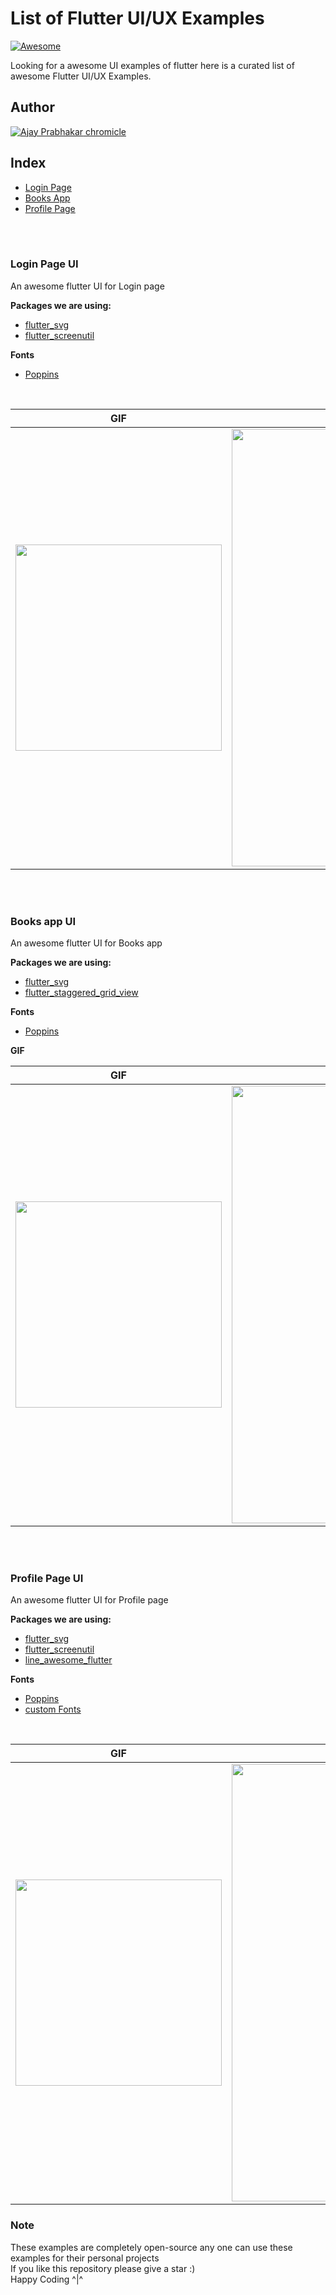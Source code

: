 List of Flutter UI/UX Examples
==================
[![Awesome](https://cdn.rawgit.com/sindresorhus/awesome/d7305f38d29fed78fa85652e3a63e154dd8e8829/media/badge.svg)](https://github.com/chromicle/awesome-flutter-ui)

Looking for a awesome UI examples of flutter here is a curated list of awesome Flutter UI/UX Examples.

## Author
[![Ajay Prabhakar](https://avatars3.githubusercontent.com/u/48018942?v=3&s=32) chromicle](https://github.com/chromicle) 

## Index
* [Login Page](https://github.com/Chromicle/awesome-flutter-ui/tree/master/awesome_login_page)
* [Books App](https://github.com/Chromicle/awesome-flutter-ui/tree/master/book_app_ui)
* [Profile Page](https://github.com/Chromicle/awesome-flutter-ui/tree/master/profile_page)

</br>
</br>



### Login Page UI

An awesome flutter UI for Login page 

**Packages we are using:**

- [flutter_svg](https://pub.dev/packages/flutter_svg)
- [flutter_screenutil](https://pub.dev/packages/flutter_screenutil)

**Fonts**

- [Poppins](https://fonts.google.com/specimen/Poppins)


</br>

GIF  | Screenshot
------------- | -------------
<img src="https://user-images.githubusercontent.com/48018942/81497942-8120e380-92df-11ea-8cf0-c8669ef47d9b.gif" heigth="550" width="330"/> | <img src="https://user-images.githubusercontent.com/48018942/82414710-1b79e780-9a95-11ea-9922-ddb2a6dab9e1.png" heigth="800" width="700"/>

</br>
</br>

### Books app UI 

An awesome flutter UI for Books app 

**Packages we are using:**

- [flutter_svg](https://pub.dev/packages/flutter_svg)
- [flutter_staggered_grid_view](https://pub.dev/packages/flutter_staggered_grid_view)

**Fonts**

- [Poppins](https://fonts.google.com/specimen/Nunito)


**GIF**
</br>

GIF  | Screenshot
------------- | -------------
<img src="https://user-images.githubusercontent.com/48018942/82415000-80cdd880-9a95-11ea-8e5c-65da78a18fbd.gif" heigth="550" width="330"/> | <img src="https://user-images.githubusercontent.com/48018942/82413366-d359c580-9a92-11ea-9e1d-13474ac6c3aa.png" heigth="800" width="700"/>



</br>
</br>

### Profile Page UI

An awesome flutter UI for Profile page 

**Packages we are using:**

- [flutter_svg](https://pub.dev/packages/flutter_svg)
- [flutter_screenutil](https://pub.dev/packages/flutter_screenutil)
- [line_awesome_flutter](https://pub.dev/packages/line_awesome_flutter)

**Fonts**

- [Poppins](https://fonts.google.com/specimen/Poppins)
- [custom Fonts](https://flutter.dev/docs/cookbook/design/fonts)

</br>

GIF  | Screenshot
------------- | -------------
<img src="https://user-images.githubusercontent.com/48018942/82934546-4094bb80-9fa9-11ea-87e9-ed79af40d46e.gif" heigth="550" width="330"/> | <img src="https://user-images.githubusercontent.com/48018942/82934539-3d99cb00-9fa9-11ea-92b8-e52e3d2eab02.png" heigth="800" width="700"/>

### Note

These examples are completely open-source any one can use these examples for their personal projects \
If you like this repository please give a star :) \
Happy Coding ^|^ 
